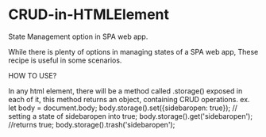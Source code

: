 # CRUD-in-HTMLElement
State Management option in SPA web app.

While there is plenty of options in managing states of a SPA web app, These recipe is useful in some scenarios.

HOW TO USE?

In any html element, there will be a method called .storage() exposed in each of it, this method returns an object, containing CRUD operations.
ex.
  let body = document.body;
  body.storage().set({sidebaropen: true}); // setting a state of sidebaropen into true;
  body.storage().get('sidebaropen'); //returns true;
  body.storage().trash('sidebaropen');
  
